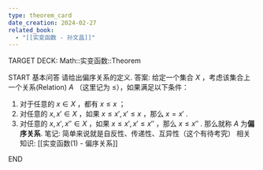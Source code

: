 ```yaml
---
type: theorem_card
date_creation: 2024-02-27
related_book:
  - "[[实变函数 - 孙文昌]]"
---
```

TARGET DECK: Math::实变函数::Theorem

START
基本问答
请给出偏序关系的定义.
答案:
给定一个集合 $X$ ，考虑该集合上一个关系(Relation) $A$ （这里记为 $\leqslant$），如果满足以下条件：
1. 对于任意的 $x\in X$ ，都有 $x\leqslant x$ ；
2. 对任意的 $x,x'\in X$ ，如果 $x\leqslant x', x'\leqslant x$ ，那么 $x= x'$ . 
3. 对任意的 $x,x',x''\in X$ ，如果 $x\leqslant x', x'\leqslant x''$ ，那么 $x\leqslant x''$ .
那么就称 $A$ 为**偏序关系**.
笔记:
简单来说就是自反性、传递性、互异性（这个有待考究）
相关知识:
[[实变函数(1) - 偏序关系]]
<!--ID: 1709704399324-->
END